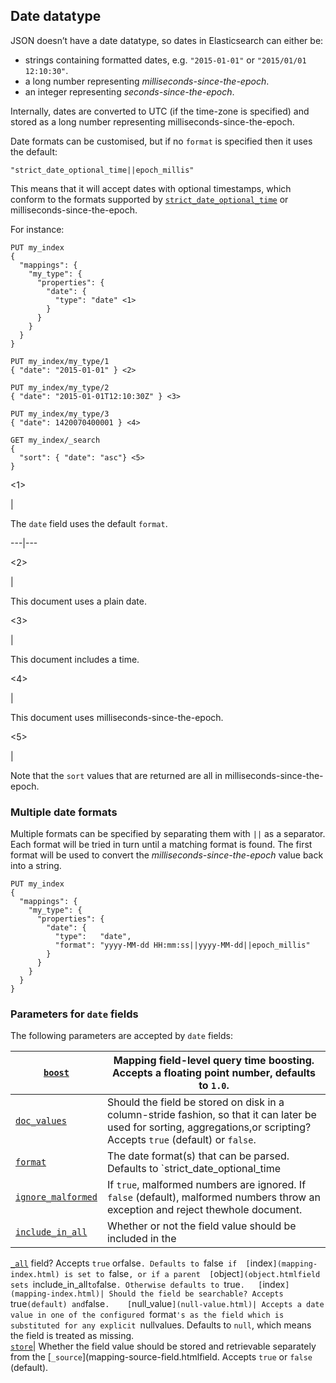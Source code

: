 ## Date datatype

JSON doesn’t have a date datatype, so dates in Elasticsearch can either be:

  * strings containing formatted dates, e.g. `"2015-01-01"` or `"2015/01/01 12:10:30"`. 
  * a long number representing _milliseconds-since-the-epoch_. 
  * an integer representing _seconds-since-the-epoch_. 



Internally, dates are converted to UTC (if the time-zone is specified) and stored as a long number representing milliseconds-since-the-epoch.

Date formats can be customised, but if no `format` is specified then it uses the default:
    
    
    "strict_date_optional_time||epoch_millis"

This means that it will accept dates with optional timestamps, which conform to the formats supported by 
[`strict_date_optional_time`](mapping-date-format.html#strict-date-time) or milliseconds-since-the-epoch.

For instance:
    
    
    PUT my_index
    {
      "mappings": {
        "my_type": {
          "properties": {
            "date": {
              "type": "date" <1>
            }
          }
        }
      }
    }
    
    PUT my_index/my_type/1
    { "date": "2015-01-01" } <2>
    
    PUT my_index/my_type/2
    { "date": "2015-01-01T12:10:30Z" } <3>
    
    PUT my_index/my_type/3
    { "date": 1420070400001 } <4>
    
    GET my_index/_search
    {
      "sort": { "date": "asc"} <5>
    }

<1>

| 

The `date` field uses the default `format`.   
  
---|---  
  
<2>

| 

This document uses a plain date.   
  
<3>

| 

This document includes a time.   
  
<4>

| 

This document uses milliseconds-since-the-epoch.   
  
<5>

| 

Note that the `sort` values that are returned are all in milliseconds-since-the-epoch.   
  
### Multiple date formats

Multiple formats can be specified by separating them with `||` as a separator. Each format will be tried in turn until a matching format is found. The first format will be used to convert the _milliseconds-since-the-epoch_ value back into a string.
    
    
    PUT my_index
    {
      "mappings": {
        "my_type": {
          "properties": {
            "date": {
              "type":   "date",
              "format": "yyyy-MM-dd HH:mm:ss||yyyy-MM-dd||epoch_millis"
            }
          }
        }
      }
    }

### Parameters for `date` fields

The following parameters are accepted by `date` fields:

[`boost`](mapping-boost.html)| Mapping field-level query time boosting. Accepts a floating point number, defaults to `1.0`.     
---|---    
[`doc_values`](doc-values.html)| Should the field be stored on disk in a column-stride fashion, so that it can later be used for sorting, aggregations,or scripting? Accepts `true` (default) or `false`.     
[`format`](mapping-date-format.html)| The date format(s) that can be parsed. Defaults to `strict_date_optional_time||epoch_millis`.     `locale`| The locale to use when parsing dates since months do not have the same names and/or abbreviations in all languages.The default is the [`ROOT` locale](https://docs.oracle.com/javase/8/docs/api/java/util/Locale.html#ROOT),     
[`ignore_malformed`](ignore-malformed.html)| If `true`, malformed numbers are ignored. If `false` (default), malformed numbers throw an exception and reject thewhole document.   
[`include_in_all`](include-in-all.html)| Whether or not the field value should be included in the 
[`_all`](mapping-all-field.html) field? Accepts `true` orfalse`. Defaults to `false` if 
[`index`](mapping-index.html) is set to `false`, or if a parent 
[`object`](object.htmlfield sets `include_in_all` to `false`. Otherwise defaults to `true`.   [`index`](mapping-index.html)| Should the field be searchable? Accepts `true` (default) and `false`.   
[`null_value`](null-value.html)| Accepts a date value in one of the configured `format`'s as the field which is substituted for any explicit `nullvalues. Defaults to `null`, which means the field is treated as missing.   
[`store`](mapping-store.html)| Whether the field value should be stored and retrievable separately from the 
[`_source`](mapping-source-field.htmlfield. Accepts `true` or `false` (default). 
